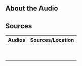 ## About the Audio


## Sources
| Audios      | Sources/Location |
| ----------- | ----------- |
|     |     |
|     |     |
|     |     |
|     |     |
|     |     |
|     |     |
|     |     |
|     |     |
